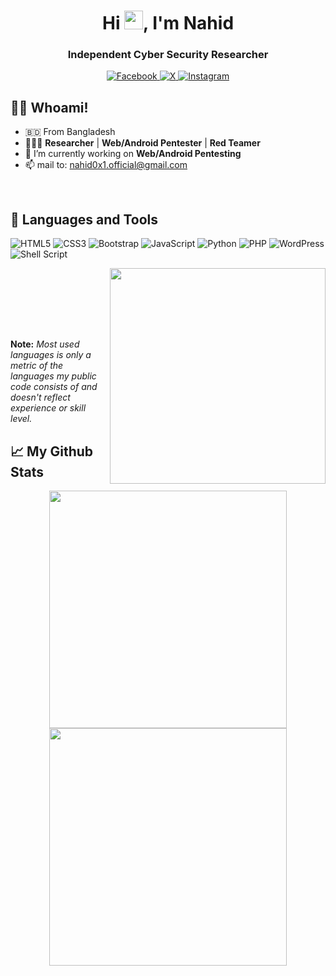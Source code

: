 <div align="center">
<h1 align="center">Hi <img src="https://raw.githubusercontent.com/MartinHeinz/MartinHeinz/master/wave.gif" height="30px"  width="30px">, I'm Nahid</h1>
<h3 align="center">Independent Cyber Security Researcher</h3>
 
<a href="https://facebook.com/nah1d0x1"> 
 

![Facebook](https://img.shields.io/badge/Facebook-3D82ED?style=for-the-badge&logo=facebook&logoColor=white)
</a><a href="https://x.com/nahid0x1">
 ![X](https://img.shields.io/badge/twitter-x?style=for-the-badge&logo=x&logoColor=white&color=)
 </a><a href="https://instagram.com/nah1d0x1"> ![Instagram](https://img.shields.io/badge/Instagram-E4405F?style=for-the-badge&logo=instagram&logoColor=white)</a>

</div>

## 🙋‍♂️ Whoami!
- 🇧🇩  From Bangladesh
- 🧑🏻‍💻 **Researcher** | **Web/Android Pentester** | **Red Teamer**
- 🌱 I’m currently working on **Web/Android Pentesting**
- 📫 mail to: nahid0x1.official@gmail.com

<br>

## 🚀 Languages and Tools

<div align="left" width="350">
 
 ![HTML5](https://img.shields.io/badge/html5-%23E34F26.svg?style=flat-square&logo=html5&logoColor=white) 
 ![CSS3](https://img.shields.io/badge/css3-%231572B6.svg?style=flat-square&logo=css3&logoColor=white) 
 ![Bootstrap](https://img.shields.io/badge/bootstrap-%23563D7C.svg?style=flat-square&logo=bootstrap&logoColor=white) 
 ![JavaScript](https://img.shields.io/badge/javascript-%23323330.svg?style=flat-square&logo=javascript&logoColor=%23F7DF1E) 
 ![Python](https://img.shields.io/badge/python-%2314354C.svg?style=flat-square&logo=python&logoColor=white)
 ![PHP](https://img.shields.io/badge/php-%23777BB4.svg?style=flat-square&logo=php&logoColor=white) 
 ![WordPress](https://img.shields.io/badge/WordPress-%23117AC9.svg?style=flat-square&logo=WordPress&logoColor=white) 
 ![Shell Script](https://img.shields.io/badge/shell_script-%23121011.svg?style=flat-square&logo=gnu-bash&logoColor=white)
</div>
<img align='right' src="https://github-readme-stats.vercel.app/api/top-langs/?username=nahid0x1&langs_count=8&count_private=true&layout=compact&theme=radical&hide_border=true&hide=c" width="345"><br>

<br><br><br><br><p>

 **Note:** <em>Most used languages is only a metric of the languages my public code consists of and doesn't reflect experience or skill level.</em>
</p>

## 📈 My Github Stats
<div align="center">
<img src="https://github-readme-stats.vercel.app/api?username=nahid0x1&show_icons=true&count_private=true&theme=radical&hide_border=true" width="380"/>
<img src="https://github-readme-streak-stats.herokuapp.com/?user=nahid0x1&theme=radical&hide_border=true" width=380/>
</div>
<br>
<br>


<br>
